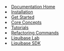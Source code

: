 <li><a href="/documentation/index.html"><span>Documentation Home</span></a></li>
<li><a href="/documentation/installation/index.html"><span>Installation</span></a></li>
<li><a href="/get_started/index.html"><span>Get Started</span></a></li>
<li><a href="/documentation/core-concepts/index.html"><span>Core Concepts</span></a></li>
<li><a href="/documentation/tutorials/index.html"><span>Tutorials</span></a></li>
<li><a href="/documentation/changes/index.html"><span>Refactoring Commands</span></a></li>
<li><a href="/documentation/liquibase-lab/index.html"><span>Liquibase Lab</span></a></li>
<li><a href="/documentation/sdk/index.html"><span>Liquibase SDK</span></a></li>

